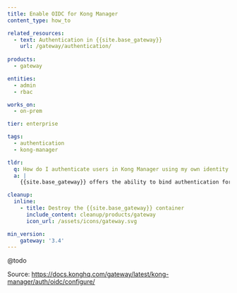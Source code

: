 ```yaml
---
title: Enable OIDC for Kong Manager
content_type: how_to

related_resources:
  - text: Authentication in {{site.base_gateway}}
    url: /gateway/authentication/
    
products:
  - gateway

entities:
  - admin
  - rbac

works_on:
  - on-prem

tier: enterprise

tags:
  - authentication
  - kong-manager

tldr: 
  q: How do I authenticate users in Kong Manager using my own identity provider?
  a: |
    {{site.base_gateway}} offers the ability to bind authentication for Kong Manager admins to an organization’s OpenID Connect Identity Provider using the OpenID Connect Plugin.

cleanup:
  inline:
    - title: Destroy the {{site.base_gateway}} container
      include_content: cleanup/products/gateway
      icon_url: /assets/icons/gateway.svg

min_version:
    gateway: '3.4'
---
```



@todo

Source: https://docs.konghq.com/gateway/latest/kong-manager/auth/oidc/configure/